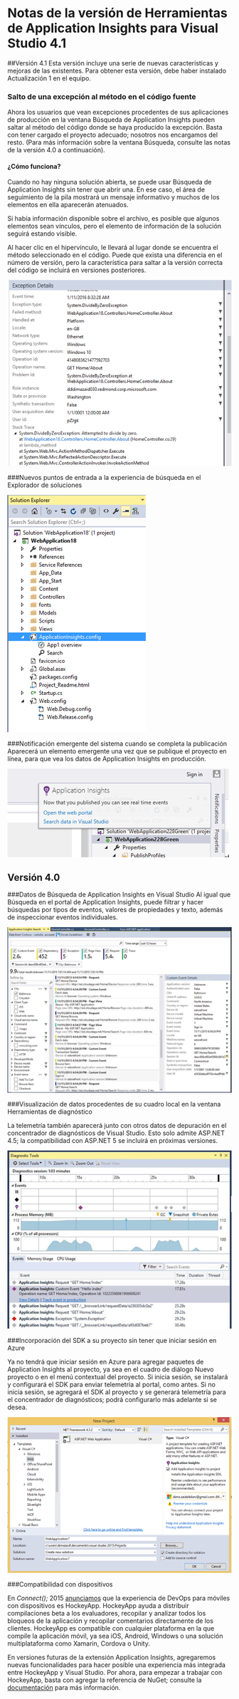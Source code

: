<properties 
	pageTitle="Notas de la versión de la extensión de Visual Studio para Application Insights" 
	description="Las últimas novedades sobre las herramientas de Visual Studio para Application Insights." 
	services="application-insights" 
    documentationCenter=""
	authors="dimazaid" 
	manager="douge"/>
<tags 
	ms.service="application-insights" 
	ms.workload="tbd" 
	ms.tgt_pltfrm="ibiza" 
	ms.devlang="na" 
	ms.topic="article" 
	ms.date="01/19/2016" 
	ms.author="dimazaid"/>
 
# Notas de la versión de Herramientas de Application Insights para Visual Studio 4.1

##Versión 4.1
Esta versión incluye una serie de nuevas características y mejoras de las existentes. Para obtener esta versión, debe haber instalado Actualización 1 en el equipo.

### Salto de una excepción al método en el código fuente
Ahora los usuarios que vean excepciones procedentes de sus aplicaciones de producción en la ventana Búsqueda de Application Insights pueden saltar al método del código donde se haya producido la excepción. Basta con tener cargado el proyecto adecuado; nosotros nos encargamos del resto. (Para más información sobre la ventana Búsqueda, consulte las notas de la versión 4.0 a continuación).

#### ¿Cómo funciona?

Cuando no hay ninguna solución abierta, se puede usar Búsqueda de Application Insights sin tener que abrir una. En ese caso, el área de seguimiento de la pila mostrará un mensaje informativo y muchos de los elementos en ella aparecerán atenuados.


Si había información disponible sobre el archivo, es posible que algunos elementos sean vínculos, pero el elemento de información de la solución seguirá estando visible.

Al hacer clic en el hipervínculo, le llevará al lugar donde se encuentra el método seleccionado en el código. Puede que exista una diferencia en el número de versión, pero la característica para saltar a la versión correcta del código se incluirá en versiones posteriores.

![Al hacer clic en la excepción](./media/app-insights-release-notes-vsix/jumptocode.png)

###Nuevos puntos de entrada a la experiencia de búsqueda en el Explorador de soluciones 

![Punto de entrada en el Explorador de soluciones](./media/app-insights-release-notes-vsix/searchentry.png)


###Notificación emergente del sistema cuando se completa la publicación
Aparecerá un elemento emergente una vez que se publique el proyecto en línea, para que vea los datos de Application Insights en producción.

![Notificación emergente](./media/app-insights-release-notes-vsix/publishtoast.png)

## Versión 4.0

###Datos de Búsqueda de Application Insights en Visual Studio
Al igual que Búsqueda en el portal de Application Insights, puede filtrar y hacer búsquedas por tipos de eventos, valores de propiedades y texto, además de inspeccionar eventos individuales.

![Ventana Búsqueda](./media/app-insights-release-notes-vsix/search.png)

###Visualización de datos procedentes de su cuadro local en la ventana Herramientas de diagnóstico

La telemetría también aparecerá junto con otros datos de depuración en el concentrador de diagnósticos de Visual Studio. Esto solo admite ASP.NET 4.5; la compatibilidad con ASP.NET 5 se incluirá en próximas versiones.

![Ventana del concentrador de diagnósticos](./media/app-insights-release-notes-vsix/diagtools.png)

###Incorporación del SDK a su proyecto sin tener que iniciar sesión en Azure

Ya no tendrá que iniciar sesión en Azure para agregar paquetes de Application Insights al proyecto, ya sea en el cuadro de diálogo Nuevo proyecto o en el menú contextual del proyecto. Si inicia sesión, se instalará y configurará el SDK para enviar telemetría al portal, como antes. Si no inicia sesión, se agregará el SDK al proyecto y se generará telemetría para el concentrador de diagnósticos; podrá configurarlo más adelante si se desea.

![Cuadro de diálogo Nuevo proyecto](./media/app-insights-release-notes-vsix/newproject.png)

###Compatibilidad con dispositivos

En *Connect();* 2015 [anunciamos](https://azure.microsoft.com/blog/deep-diagnostics-for-web-apps-with-application-insights/) que la experiencia de DevOps para móviles con dispositivos es HockeyApp. HockeyApp ayuda a distribuir compilaciones beta a los evaluadores, recopilar y analizar todos los bloqueos de la aplicación y recopilar comentarios directamente de los clientes. HockeyApp es compatible con cualquier plataforma en la que compile la aplicación móvil, ya sea iOS, Android, Windows o una solución multiplataforma como Xamarin, Cordova o Unity.

En versiones futuras de la extensión Application Insights, agregaremos nuevas funcionalidades para hacer posible una experiencia más integrada entre HockeyApp y Visual Studio. Por ahora, para empezar a trabajar con HockeyApp, basta con agregar la referencia de NuGet; consulte la [documentación](http://support.hockeyapp.net/kb/client-integration-windows-and-windows-phone) para más información.

 

<!---HONumber=AcomDC_0121_2016-->
